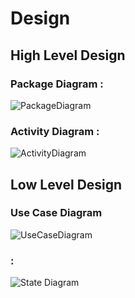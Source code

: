 # Design

## High Level Design 

### Package Diagram :
![PackageDiagram](https://github.com/jayanthbonagiri/Stepin-PhoneBook_Manager/blob/main/2_Design/structure%20Diagrams/Package_Diagram.png)

### Activity Diagram :
![ActivityDiagram](https://github.com/jayanthbonagiri/Stepin-PhoneBook_Manager/blob/main/2_Design/behavior%20Diagrams/Activity_Diagram.png)

## Low Level Design 

### Use Case Diagram

![UseCaseDiagram](https://github.com/jayanthbonagiri/Stepin-PhoneBook_Manager/blob/main/2_Design/behavior%20Diagrams/Use_Case_Daigram.png)

###  :
![State Diagram]()